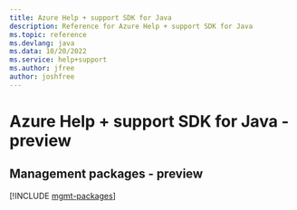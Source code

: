 ```yaml
---
title: Azure Help + support SDK for Java
description: Reference for Azure Help + support SDK for Java
ms.topic: reference
ms.devlang: java
ms.data: 10/20/2022
ms.service: help+support
ms.author: jfree
author: joshfree
---
```

# Azure Help + support SDK for Java - preview

## Management packages - preview
[!INCLUDE [mgmt-packages](help-+-support-mgmt-index.md)]